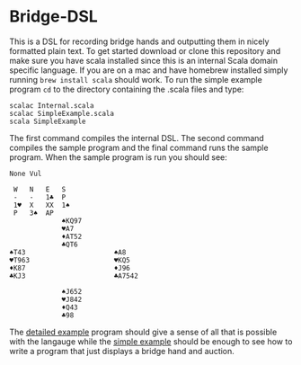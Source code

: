 # Bridge-DSL
This is a DSL for recording bridge hands and outputting them in nicely formatted
plain text. To get started download or clone this repository and make sure you
have scala installed since this is an internal Scala domain specific language.
If you are on a mac and have homebrew installed simply running `brew install scala`
should work. To run the simple example program `cd` to the directory containing the
.scala files and type:
```
scalac Internal.scala
scalac SimpleExample.scala
scala SimpleExample
```
The first command compiles the internal DSL. The second command compiles the
sample program and the final command runs the sample program. When the sample
program is run you should see:
```
None Vul

 W   N   E   S
 -   -   1♣  P
 1♥  X   XX  1♠
 P   3♠  AP
             ♠KQ97
             ♥A7
             ♦AT52
             ♣QT6
♠T43                      ♠A8
♥T963                     ♥KQ5
♦K87                      ♦J96
♣KJ3                      ♣A7542

             ♠J652
             ♥J842
             ♦Q43
             ♣98
```
The [detailed example](https://github.com/danielsonner/Bridge-DSL/blob/master/internal/src/DetailedExamples.scala)
program should give a sense of all that is possible with the langauge while the
[simple example](https://github.com/danielsonner/Bridge-DSL/blob/master/internal/src/SimpleExample.scala)
should be enough to see how to write a program that just displays a bridge hand
and auction.